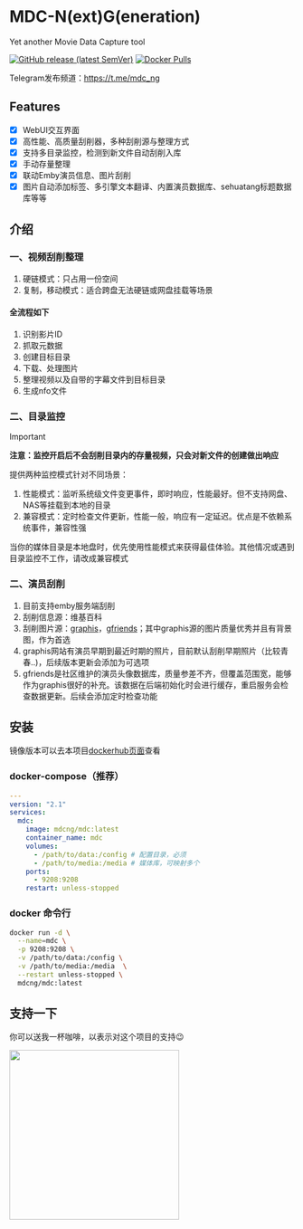 # MDC-N(ext)G(eneration)
Yet another Movie Data Capture tool

[![GitHub release (latest SemVer)](https://img.shields.io/github/v/release/mdc-ng/mdc-ng?label=mdc-ng)](https://github.com/mdc-ng/mdc-ng/releases)
[![Docker Pulls](https://img.shields.io/docker/pulls/mdcng/mdc?color=orange)](https://hub.docker.com/r/mdcng/mdc/tags)

Telegram发布频道：https://t.me/mdc_ng

## Features
- [x] WebUI交互界面
- [x] 高性能、高质量刮削器，多种刮削源与整理方式
- [x] 支持多目录监控，检测到新文件自动刮削入库
- [x] 手动存量整理
- [x] 联动Emby演员信息、图片刮削
- [x] 图片自动添加标签、多引擎文本翻译、内置演员数据库、sehuatang标题数据库等等

## 介绍
### 一、视频刮削整理
1. 硬链模式：只占用一份空间
2. 复制，移动模式：适合跨盘无法硬链或网盘挂载等场景

#### 全流程如下
1. 识别影片ID
2. 抓取元数据
3. 创建目标目录
4. 下载、处理图片
5. 整理视频以及自带的字幕文件到目标目录
6. 生成nfo文件

### 二、目录监控
> [!IMPORTANT]
> **注意：监控开启后不会刮削目录内的存量视频，只会对新文件的创建做出响应**

提供两种监控模式针对不同场景：
1. 性能模式：监听系统级文件变更事件，即时响应，性能最好。但不支持网盘、NAS等挂载到本地的目录
2. 兼容模式：定时检查文件更新，性能一般，响应有一定延迟。优点是不依赖系统事件，兼容性强
   
当你的媒体目录是本地盘时，优先使用性能模式来获得最佳体验。其他情况或遇到目录监控不工作，请改成兼容模式

### 二、演员刮削
1. 目前支持emby服务端刮削
2. 刮削信息源：维基百科
3. 刮削图片源：[graphis](graphis.ne.jp)，[gfriends](https://github.com/gfriends/gfriends)；其中graphis源的图片质量优秀并且有背景图，作为首选
4. graphis网站有演员早期到最近时期的照片，目前默认刮削早期照片（比较青春..)，后续版本更新会添加为可选项
5. gfriends是社区维护的演员头像数据库，质量参差不齐，但覆盖范围宽，能够作为graphis很好的补充。该数据在后端初始化时会进行缓存，重启服务会检查数据更新。后续会添加定时检查功能

## 安装
镜像版本可以去本项目[dockerhub页面](https://hub.docker.com/r/mdcng/mdc)查看
### docker-compose（推荐）
```yaml
---
version: "2.1"
services:
  mdc:
    image: mdcng/mdc:latest
    container_name: mdc
    volumes:
      - /path/to/data:/config # 配置目录，必须
      - /path/to/media:/media # 媒体库，可映射多个
    ports:
      - 9208:9208
    restart: unless-stopped
```
### docker 命令行
```bash
docker run -d \
  --name=mdc \
  -p 9208:9208 \
  -v /path/to/data:/config \
  -v /path/to/media:/media  \
  --restart unless-stopped \
  mdcng/mdc:latest
```

## 支持一下
你可以送我一杯咖啡，以表示对这个项目的支持😉

<img src="https://user-images.githubusercontent.com/124132602/222636597-f8d48940-a528-41e8-9362-8d15f7517bf6.png" width="300" />
